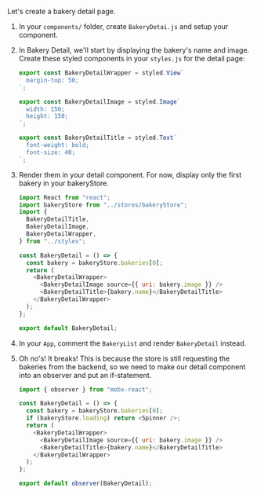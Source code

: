 Let's create a bakery detail page.

1. In your `components/` folder, create `BakeryDetai.js` and setup your component.

2. In Bakery Detail, we'll start by displaying the bakery's name and image. Create these styled components in your `styles.js` for the detail page:

   ```javascript
   export const BakeryDetailWrapper = styled.View`
     margin-top: 50;
   `;

   export const BakeryDetailImage = styled.Image`
     width: 150;
     height: 150;
   `;

   export const BakeryDetailTitle = styled.Text`
     font-weight: bold;
     font-size: 40;
   `;
   ```

3. Render them in your detail component. For now, display only the first bakery in your bakeryStore.

   ```javascript
   import React from "react";
   import bakeryStore from "../stores/bakeryStore";
   import {
     BakeryDetailTitle,
     BakeryDetailImage,
     BakeryDetailWrapper,
   } from "../styles";

   const BakeryDetail = () => {
     const bakery = bakeryStore.bakeries[0];
     return (
       <BakeryDetailWrapper>
         <BakeryDetailImage source={{ uri: bakery.image }} />
         <BakeryDetailTitle>{bakery.name}</BakeryDetailTitle>
       </BakeryDetailWrapper>
     );
   };

   export default BakeryDetail;
   ```

4. In your `App`, comment the `BakeryList` and render `BakeryDetail` instead.

5. Oh no's! It breaks! This is because the store is still requesting the bakeries from the backend, so we need to make our detail component into an observer and put an if-statement.

   ```javascript
   import { observer } from "mobx-react";

   const BakeryDetail = () => {
     const bakery = bakeryStore.bakeries[0];
     if (bakeryStore.loading) return <Spinner />;
     return (
       <BakeryDetailWrapper>
         <BakeryDetailImage source={{ uri: bakery.image }} />
         <BakeryDetailTitle>{bakery.name}</BakeryDetailTitle>
       </BakeryDetailWrapper>
     );
   };

   export default observer(BakeryDetail);
   ```
